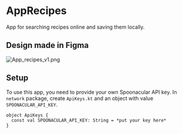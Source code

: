 # AppRecipes
App for searching recipes online and saving them locally.

## Design made in Figma
![App_recipes_v1.png](App_recipes_v1.png)

## Setup
To use this app, you need to provide your own Spoonacular API key.
In `network` package, create `ApiKeys.kt` and an object with value `SPOONACULAR_API_KEY`.
```
object ApiKeys {
  const val SPOONACULAR_API_KEY: String = *put your key here*
}
```
